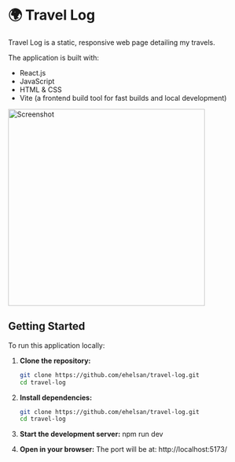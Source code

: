 # 🌍 Travel Log

Travel Log is a static, responsive web page detailing my travels.

The application is built with:
- React.js
- JavaScript
- HTML & CSS
- Vite (a frontend build tool for fast builds and local development)  


<img src="./assets/screenshot.png" alt="Screenshot" width="400"/>  
  

## Getting Started

To run this application locally:

1. **Clone the repository:**
   ```bash
   git clone https://github.com/ehelsan/travel-log.git
   cd travel-log

2. **Install dependencies:**
   ```bash
   git clone https://github.com/ehelsan/travel-log.git
   cd travel-log


3. **Start the development server:**
   npm run dev

3. **Open in your browser:**
   The port will be at: http://localhost:5173/